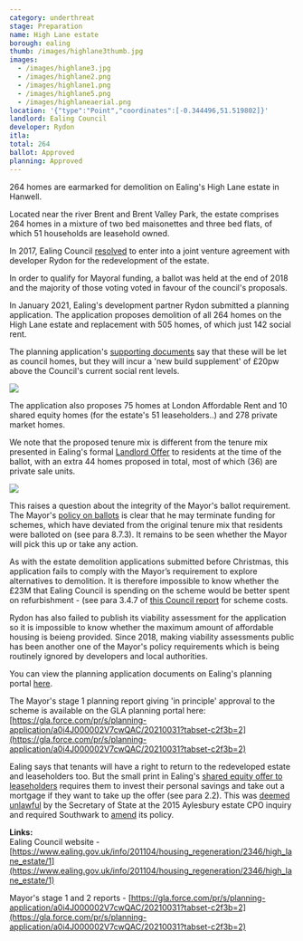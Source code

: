 ```yaml
---
category: underthreat
stage: Preparation
name: High Lane estate 
borough: ealing
thumb: /images/highlane3thumb.jpg
images:
  - /images/highlane3.jpg
  - /images/highlane2.png
  - /images/highlane1.png
  - /images/highlane5.png
  - /images/highlaneaerial.png
location: '{"type":"Point","coordinates":[-0.344496,51.519802]}'
landlord: Ealing Council
developer: Rydon
itla:
total: 264
ballot: Approved
planning: Approved
---
```

264 homes are earmarked for demolition on Ealing's High Lane estate in Hanwell.

Located near the river Brent and Brent Valley Park, the estate comprises 264 homes in a mixture of two bed maisonettes and three bed flats, of which 51 households are leasehold owned.

In 2017, Ealing Council [resolved](https://www.ealing.gov.uk/download/downloads/id/14285/high_lane_estate_regeneration_-_selection_of_a_preferred_partner.pdf) to enter into a joint venture agreement with developer Rydon for the redevelopment of the estate.

In order to qualify for Mayoral funding, a ballot was held at the end of 2018 and the majority of those voting voted in favour of the council's proposals.

In January 2021, Ealing's development partner Rydon submitted a planning application. The application proposes demolition of all 264 homes on the High Lane estate and replacement with 505 homes, of which just 142 social rent.

The planning application's [supporting documents](https://pam.ealing.gov.uk/online-applications/files/215D963AA11B3A1D76601F0EF5101378/pdf/210009OUT-2020.12.17_FINAL_AFFORDABLE_HOUSING_STATEMENT-3542754.pdf) say that these will be let as council homes, but they will incur a 'new build supplement' of £20pw above the Council's current social rent levels.

<img src="/images/highlanesr.png" class="img-fluid rounded img-thumbnail">

The application also proposes 75 homes at London Affordable Rent and 10 shared equity homes (for the estate's 51 leaseholders..) and 278 private market homes.

We note that the proposed tenure mix is different from the tenure mix presented in Ealing's formal [Landlord Offer](http://estatewatch.london/images/highlaneoffer.pdf) to residents at the time of the ballot, with an extra 44 homes proposed in total, most of which (36) are private sale units.

<img src="/images/highlanetm.png" class="img-fluid rounded img-thumbnail">

This raises a question about the integrity of the Mayor's ballot requirement. The Mayor's [policy on ballots](https://www.london.gov.uk/sites/default/files/gla_cfg_section_8._resident_ballots_-_18_july_2018.pdf) is clear that he may terminate funding for schemes, which have deviated from the original tenure mix that residents were balloted on (see para 8.7.3). It remains to be seen whether the Mayor will pick this up or take any action.

As with the estate demolition applications submitted before Christmas, this application fails to comply with the Mayor’s requirement to explore alternatives to demolition. It is therefore impossible to know whether the £23M that Ealing Council is spending on the scheme would be better spent on refurbishment - (see para 3.4.7 of [this Council report](https://ealing.cmis.uk.com/ealing/Document.ashx?czJKcaeAi5tUFL1DTL2UE4zNRBcoShgo=T29KJkkv6%2B%2FEOf%2F4pv0XwtQAUSiI7enW%2FlmOaGncZVyUQOQgHSXqXw%3D%3D&rUzwRPf%2BZ3zd4E7Ikn8Lyw%3D%3D=pwRE6AGJFLDNlh225F5QMaQWCtPHwdhUfCZ%2FLUQzgA2uL5jNRG4jdQ%3D%3D&mCTIbCubSFfXsDGW9IXnlg%3D%3D=hFflUdN3100%3D&kCx1AnS9%2FpWZQ40DXFvdEw%3D%3D=hFflUdN3100%3D&uJovDxwdjMPoYv%2BAJvYtyA%3D%3D=ctNJFf55vVA%3D&FgPlIEJYlotS%2BYGoBi5olA%3D%3D=NHdURQburHA%3D&d9Qjj0ag1Pd993jsyOJqFvmyB7X0CSQK=ctNJFf55vVA%3D&WGewmoAfeNR9xqBux0r1Q8Za60lavYmz=ctNJFf55vVA%3D&WGewmoAfeNQ16B2MHuCpMRKZMwaG1PaO=ctNJFf55vVA%3D) for scheme costs.

Rydon has also failed to publish its viability assessment for the application so it is impossible to know whether the maximum amount of affordable housing is beieng provided. Since 2018, making viability assessments public has been another one of the Mayor's policy requirements which is being routinely ignored by developers and local authorities.

You can view the planning application documents on Ealing's planning portal [here](https://pam.ealing.gov.uk/online-applications/applicationDetails.do?activeTab=documents&keyVal=QMEOPIJM0GW00).

The Mayor's stage 1 planning report giving 'in principle' approval to the scheme is available on the GLA planning portal here: [https://gla.force.com/pr/s/planning-application/a0i4J000002V7cwQAC/20210031?tabset-c2f3b=2](https://gla.force.com/pr/s/planning-application/a0i4J000002V7cwQAC/20210031?tabset-c2f3b=2)

Ealing says that tenants will have a right to return to the redeveloped estate and leaseholders too. But the small print in Ealing's [shared equity offer to leaseholders](https://ealing.cmis.uk.com/ealing/Document.ashx?czJKcaeAi5tUFL1DTL2UE4zNRBcoShgo=orv9zlc1hcwmefvl%2FzC77iPz0uNaQowGhPWmce8m8fB%2FMzqMI5BQBA%3D%3D&rUzwRPf%2BZ3zd4E7Ikn8Lyw%3D%3D=pwRE6AGJFLDNlh225F5QMaQWCtPHwdhUfCZ%2FLUQzgA2uL5jNRG4jdQ%3D%3D&mCTIbCubSFfXsDGW9IXnlg%3D%3D=hFflUdN3100%3D&kCx1AnS9%2FpWZQ40DXFvdEw%3D%3D=hFflUdN3100%3D&uJovDxwdjMPoYv%2BAJvYtyA%3D%3D=ctNJFf55vVA%3D&FgPlIEJYlotS%2BYGoBi5olA%3D%3D=NHdURQburHA%3D&d9Qjj0ag1Pd993jsyOJqFvmyB7X0CSQK=ctNJFf55vVA%3D&WGewmoAfeNR9xqBux0r1Q8Za60lavYmz=ctNJFf55vVA%3D&WGewmoAfeNQ16B2MHuCpMRKZMwaG1PaO=ctNJFf55vVA%3D) requires them to invest their personal savings and take out a mortgage if they want to take up the offer (see para 2.2). This was [deemed unlawful](https://www.theguardian.com/society/2016/sep/16/government-blocks-controversial-plan-to-force-out-housing-estate-residents) by the Secretary of State at the 2015 Aylesbury estate CPO inquiry and required Southwark to [amend](http://moderngov.southwarksites.com/documents/s74901/Report%20Amending%20the%20shared%20equity%20rehousing%20policy%20for%20qualifying%20homeowners%20affected%20by%20regenerati.pdf) its policy.

__Links:__  
Ealing Council website - [https://www.ealing.gov.uk/info/201104/housing_regeneration/2346/high_lane_estate/1](https://www.ealing.gov.uk/info/201104/housing_regeneration/2346/high_lane_estate/1)

Mayor's stage 1 and 2 reports - [https://gla.force.com/pr/s/planning-application/a0i4J000002V7cwQAC/20210031?tabset-c2f3b=2](https://gla.force.com/pr/s/planning-application/a0i4J000002V7cwQAC/20210031?tabset-c2f3b=2)


